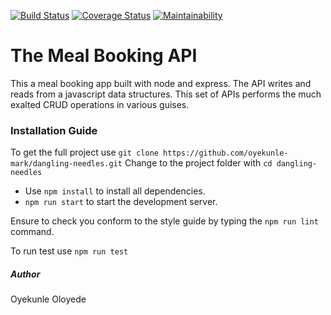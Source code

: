 [![Build Status](https://travis-ci.com/Oyekunle-Mark/dangling-needles.svg?branch=develop)](https://travis-ci.com/Oyekunle-Mark/dangling-needles)
[![Coverage Status](https://coveralls.io/repos/github/Oyekunle-Mark/dangling-needles/badge.svg?branch=develop)](https://coveralls.io/github/Oyekunle-Mark/dangling-needles?branch=develop)
[![Maintainability](https://api.codeclimate.com/v1/badges/f9a5ef1eeecbf4ed483a/maintainability)](https://codeclimate.com/github/Oyekunle-Mark/dangling-needles/maintainability)

# The Meal Booking API
This a meal booking app built with node and express.
The API writes and reads from a javascript data structures.
This set of APIs performs the much exalted CRUD operations in various guises.

### Installation Guide
To get the full project use ```git clone https://github.com/oyekunle-mark/dangling-needles.git```
Change to the project folder with ```cd dangling-needles```
* Use ```npm install``` to install all dependencies.
* ```npm run start``` to start the development server.

Ensure to check you conform to the style guide by typing the ```npm run lint``` command.

To run test use ```npm run test```

##### Author
Oyekunle Oloyede
